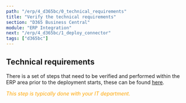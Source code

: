 ```yaml
---
path: "/erp/4_d365bc/0_technical_requirements"
title: "Verify the technical requirements"
section: "D365 Business Central"
module: "ERP Integration"
next: "/erp/4_d365bc/1_deploy_connector"
tags: ["d365bc"]
---
```

## Technical requirements
There is a set of steps that need to be verified and performed within the ERP area prior to the deployment starts, these can be found [here](https://success.mediusflow.com/documentation/cts-documentation/Cloud-Connectors/D365BC/D365BC_technical/D365BC_technical_requirements/).


<span style="color:orange">*This step is typically done with your IT department.*</span>

